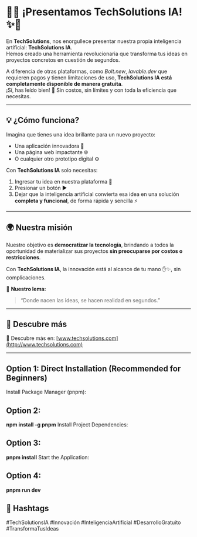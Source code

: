 # 🚀✨ ¡Presentamos TechSolutions IA! ✨🚀  

En **TechSolutions**, nos enorgullece presentar nuestra propia inteligencia artificial: **TechSolutions IA**.  
Hemos creado una herramienta revolucionaria que transforma tus ideas en proyectos concretos en cuestión de segundos.  

A diferencia de otras plataformas, como *Bolt.new*, *lavable.dev* que requieren pagos y tienen limitaciones de uso, **TechSolutions IA está completamente disponible de manera gratuita**.  
¡Sí, has leído bien! 🙌 Sin costos, sin límites y con toda la eficiencia que necesitas.  

---

## 💡 ¿Cómo funciona?  

Imagina que tienes una idea brillante para un nuevo proyecto:  
- Una aplicación innovadora 📱  
- Una página web impactante 🌐  
- O cualquier otro prototipo digital ⚙️  

Con **TechSolutions IA** solo necesitas:  
1. Ingresar tu idea en nuestra plataforma 📝  
2. Presionar un botón ▶️  
3. Dejar que la inteligencia artificial convierta esa idea en una solución **completa y funcional**, de forma rápida y sencilla ⚡  

---

## 🌍 Nuestra misión  

Nuestro objetivo es **democratizar la tecnología**, brindando a todos la oportunidad de materializar sus proyectos **sin preocuparse por costos o restricciones**.  

Con **TechSolutions IA**, la innovación está al alcance de tu mano ✋✨, sin complicaciones.  

🌟 **Nuestro lema:**  
> “Donde nacen las ideas, se hacen realidad en segundos.”  

---

## 🔗 Descubre más  

📣 Descubre más en: [www.techsolutions.com](http://www.techsolutions.com)  

---

## Option 1: Direct Installation (Recommended for Beginners)
Install Package Manager (pnpm):

## Option 2:
**npm install -g pnpm**
Install Project Dependencies:

## Option 3:
**pnpm install**
Start the Application:

## Option 4:
**pnpm run dev**


## 📌 Hashtags  

#TechSolutionsIA #Innovación #InteligenciaArtificial #DesarrolloGratuito #TransformaTusIdeas  

